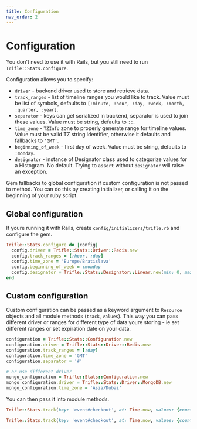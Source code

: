 ```yaml
---
title: Configuration
nav_order: 2
---
```


# Configuration

You don't need to use it with Rails, but you still need to run `Trifle::Stats.configure`.

Configuration allows you to specify:

- `driver` - backend driver used to store and retrieve data.
- `track_ranges` - list of timeline ranges you would like to track. Value must be list of symbols, defaults to `[:minute, :hour, :day, :week, :month, :quarter, :year]`.
- `separator` - keys can get serialized in backend, separator is used to join these values. Value must be string, defaults to `::`.
- `time_zone` - `TZInfo` zone to properly generate range for timeline values. Value must be valid TZ string identifier, otherwise it defaults and fallbacks to `'GMT'`.
- `beginning_of_week` - first day of week. Value must be string, defaults to `:monday`.
- `designator` - instance of Designator class used to categorize values for a Histogram. No default. Trying to `assort` without `designator` will raise an exception.

Gem fallbacks to global configuration if custom configuration is not passed to method. You can do this by creating initializer, or calling it on the beginning of your ruby script.

## Global configuration

If youre running it with Rails, create `config/initializers/trifle.rb` and configure the gem.

```ruby
Trifle::Stats.configure do |config|
  config.driver = Trifle::Stats::Driver::Redis.new
  config.track_ranges = [:hour, :day]
  config.time_zone = 'Europe/Bratislava'
  config.beginning_of_week = :monday
  config.designator = Trifle::Stats::Designator::Linear.new(min: 0, max: 100, step: 10)
end
```

## Custom configuration

Custom configuration can be passed as a keyword argument to `Resource` objects and all module methods (`track`, `values`). This way you can pass different driver or ranges for different type of data youre storing - ie set different ranges or set expiration date on your data.

```ruby
configuration = Trifle::Stats::Configuration.new
configuration.driver = Trifle::Stats::Driver::Redis.new
configuration.track_ranges = [:day]
configuration.time_zone = 'GMT'
configuration.separator = '#'

# or use different driver
mongo_configuration = Trifle::Stats::Configuration.new
mongo_configuration.driver = Trifle::Stats::Driver::MongoDB.new
mongo_configuration.time_zone = 'Asia/Dubai'
```

You can then pass it into module methods.
```ruby
Trifle::Stats.track(key: 'event#checkout', at: Time.now, values: {count: 1}, config: configuration)

Trifle::Stats.track(key: 'event#checkout', at: Time.now, values: {count: 1}, config: mongo_configuration)
```
